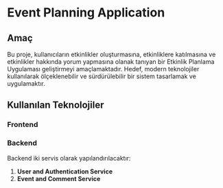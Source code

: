# Event Planning Application

## Amaç
Bu proje, kullanıcıların etkinlikler oluşturmasına, etkinliklere katılmasına ve etkinlikler hakkında yorum yapmasına olanak tanıyan bir Etkinlik Planlama Uygulaması geliştirmeyi amaçlamaktadır. Hedef, modern teknolojiler kullanılarak ölçeklenebilir ve sürdürülebilir bir sistem tasarlamak ve uygulamaktır.

## Kullanılan Teknolojiler
### Frontend


### Backend
Backend iki servis olarak yapılandırılacaktır:
1. **User and Authentication Service**
2. **Event and Comment Service**
